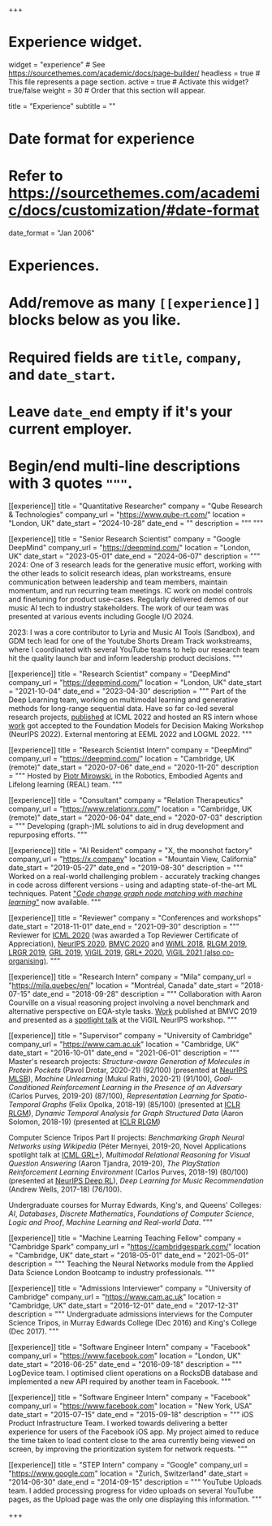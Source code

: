 +++
# Experience widget.
widget = "experience"  # See https://sourcethemes.com/academic/docs/page-builder/
headless = true  # This file represents a page section.
active = true  # Activate this widget? true/false
weight = 30  # Order that this section will appear.

title = "Experience"
subtitle = ""

# Date format for experience
#   Refer to https://sourcethemes.com/academic/docs/customization/#date-format
date_format = "Jan 2006"

# Experiences.
#   Add/remove as many `[[experience]]` blocks below as you like.
#   Required fields are `title`, `company`, and `date_start`.
#   Leave `date_end` empty if it's your current employer.
#   Begin/end multi-line descriptions with 3 quotes `"""`.


[[experience]]
  title = "Quantitative Researcher"
  company = "Qube Research & Technologies"
  company_url = "https://www.qube-rt.com/"
  location = "London, UK"
  date_start = "2024-10-28"
  date_end = ""
  description = """
  """

[[experience]]
  title = "Senior Research Scientist"
  company = "Google DeepMind"
  company_url = "https://deepmind.com/"
  location = "London, UK"
  date_start = "2023-05-01"
  date_end = "2024-06-07"
  description = """
  2024: One of 3 research leads for the generative music effort, working with the other leads to solicit research ideas, plan workstreams, ensure communication between leadership and team members, maintain momentum, and run recurring team meetings. IC work on model controls and finetuning for product use-cases. Regularly delivered demos of our music AI tech to industry stakeholders. The work of our team was presented at various events including Google I/O 2024.

2023: I was a core contributor to Lyria and Music AI Tools (Sandbox), and GDM tech lead for one of the Youtube Shorts Dream Track workstreams, where I coordinated with several YouTube teams to help our research team hit the quality launch bar and inform leadership product decisions.
  """

[[experience]]
  title = "Research Scientist"
  company = "DeepMind"
  company_url = "https://deepmind.com/"
  location = "London, UK"
  date_start = "2021-10-04"
  date_end = "2023-04-30"
  description = """
  Part of the Deep Learning team, working on multimodal learning and generative methods for long-range sequential data. Have so far co-led several research projects, [published](https://arxiv.org/abs/2202.07765) at ICML 2022 and hosted an RS intern whose [work](https://arxiv.org/abs/2211.05039) got accepted to the Foundation Models for Decision Making Workshop (NeurIPS 2022). External mentoring at EEML 2022 and LOGML 2022.
  """

[[experience]]
  title = "Research Scientist Intern"
  company = "DeepMind"
  company_url = "https://deepmind.com/"
  location = "Cambridge, UK (remote)"
  date_start = "2020-07-06"
  date_end = "2020-11-20"
  description = """
  Hosted by [Piotr Mirowski](https://piotrmirowski.com/), in the Robotics, Embodied Agents and Lifelong learning (REAL) team.
  """
  
[[experience]]
  title = "Consultant"
  company = "Relation Therapeutics"
  company_url = "https://www.relationrx.com/"
  location = "Cambridge, UK (remote)"
  date_start = "2020-06-04"
  date_end = "2020-07-03"
  description = """
  Developing (graph-)ML solutions to aid in drug development and repurposing efforts.
  """

[[experience]]
  title = "AI Resident"
  company = "X, the moonshot factory"
  company_url = "https://x.company"
  location = "Mountain View, California"
  date_start = "2019-05-27"
  date_end = "2019-08-30"
  description = """
  Worked on a real-world challenging problem - accurately tracking changes in code across different versions - using and adapting state-of-the-art ML techniques. Patent ["_Code change graph node matching with machine learning_"](https://patents.google.com/patent/US11340873B2/en) now available.
  """
  
 [[experience]]
  title = "Reviewer"
  company = "Conferences and workshops"
  date_start = "2018-11-01"
  date_end = "2021-09-30"
  description = """
  Reviewer for [ICML 2020](https://icml.cc/) (was awarded a Top Reviewer Certificate of Appreciation), [NeurIPS 2020](https://neurips.cc/), [BMVC 2020](https://britishmachinevisionassociation.github.io/bmvc) and [WiML 2018](https://wimlworkshop.org/2018/), [RLGM 2019](https://rlgm.github.io/pcom/), [LRGR 2019](https://graphreason.github.io/), [GRL 2019](https://grlearning.github.io/pcom/), [ViGIL 2019](https://vigilworkshop.github.io/2019), [GRL+ 2020](https://grlplus.github.io/pcom/), [ViGIL 2021 (also co-organising)](https://vigilworkshop.github.io/).
  """

[[experience]]
  title = "Research Intern"
  company = "Mila"
  company_url = "https://mila.quebec/en/"
  location = "Montréal, Canada"
  date_start = "2018-07-15"
  date_end = "2018-09-28"
  description = """
  Collaboration with Aaron Courville on a visual reasoning project involving a novel benchmark and alternative perspective on EQA-style tasks. [Work](https://arxiv.org/abs/1908.04950) published at BMVC 2019 and presented as a [spotlight talk](https://vigilworkshop.github.io/2019#schedule) at the ViGIL NeurIPS workshop.
  """

[[experience]]
  title = "Supervisor"
  company = "University of Cambridge"
  company_url = "https://www.cam.ac.uk"
  location = "Cambridge, UK"
  date_start = "2016-10-01"
  date_end = "2021-06-01"
  description = """
  Master's research projects: _Structure-aware Generation of Molecules in Protein Pockets_ (Pavol Drotar, 2020-21) (92/100) (presented at [NeurIPS MLSB](https://neurips.cc/Conferences/2021/ScheduleMultitrack?event=34375)), _Machine Unlearning_ (Mukul Rathi, 2020-21) (91/100), _Goal-Conditioned Reinforcement Learning in the Presence of an Adversary_ (Carlos Purves, 2019-20) (87/100), _Representation Learning for Spatio-Temporal Graphs_ (Felix Opolka, 2018-19) (85/100) (presented at [ICLR RLGM](https://rlgm.github.io/papers/)), _Dynamic Temporal Analysis for Graph Structured Data_ (Aaron Solomon, 2018-19) (presented at [ICLR RLGM](https://rlgm.github.io/papers/))

  Computer Science Tripos Part II projects: _Benchmarking Graph Neural Networks using Wikipedia_ (Péter Mernyei, 2019-20, Novel Applications spotlight talk at [ICML GRL+](https://grlplus.github.io/schedule/)), _Multimodal Relational Reasoning for Visual Question Answering_ (Aaron Tjandra, 2019-20), _The PlayStation Reinforcement Learning Environment_ (Carlos Purves, 2018-19) (80/100) (presented at [NeurIPS Deep RL](https://sites.google.com/view/deep-rl-workshop-neurips-2019/)), _Deep Learning for Music Recommendation_ (Andrew Wells, 2017-18) (76/100).

  Undergraduate courses for Murray Edwards, King's, and Queens' Colleges: _AI_, _Databases_, _Discrete Mathematics_, _Foundations of Computer Science_,
  _Logic and Proof_, _Machine Learning and Real-world Data_.
  """

[[experience]]
  title = "Machine Learning Teaching Fellow"
  company = "Cambridge Spark"
  company_url = "https://cambridgespark.com/"
  location = "Cambridge, UK"
  date_start = "2018-05-01"
  date_end = "2021-05-01"
  description = """
  Teaching the Neural Networks module from the Applied Data Science London Bootcamp to industry professionals.
  """

[[experience]]
  title = "Admissions Interviewer"
  company = "University of Cambridge"
  company_url = "https://www.cam.ac.uk"
  location = "Cambridge, UK"
  date_start = "2016-12-01"
  date_end = "2017-12-31"
  description = """
  Undergraduate admissions interviews for the Computer Science Tripos, in Murray Edwards College (Dec 2016) and King's College (Dec 2017).
  """

[[experience]]
  title = "Software Engineer Intern"
  company = "Facebook"
  company_url = "https://www.facebook.com"
  location = "London, UK"
  date_start = "2016-06-25"
  date_end = "2016-09-18"
  description = """
  LogDevice team. I optimised client operations on a RocksDB database and implemented a new API required by another team in Facebook.
  """

[[experience]]
  title = "Software Engineer Intern"
  company = "Facebook"
  company_url = "https://www.facebook.com"
  location = "New York, USA"
  date_start = "2015-07-15"
  date_end = "2015-09-18"
  description = """
  iOS Product Infrastructure Team. I worked towards delivering a better experience for users of the Facebook iOS app. My project aimed to reduce the time taken to load content close to the area currently being viewed on screen, by improving the prioritization system for network requests.
  """


[[experience]]
  title = "STEP Intern"
  company = "Google"
  company_url = "https://www.google.com"
  location = "Zurich, Switzerland"
  date_start = "2014-06-30"
  date_end = "2014-09-15"
  description = """
  YouTube Uploads team. I added processing progress for video uploads on several YouTube pages, as the Upload page was the only one displaying this information.
  """

+++
